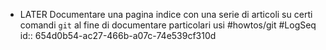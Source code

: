 - LATER   Documentare una pagina indice con una serie di articoli su certi comandi `git` al fine di documentare particolari usi #howtos/git #LogSeq
  id:: 654d0b54-ac27-466b-a07c-74e539cf310d